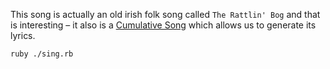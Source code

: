 This song is actually an old irish folk song called `The Rattlin' Bog` and that is interesting – it also is a [Cumulative Song](https://en.wikipedia.org/wiki/Cumulative_song) which allows us to generate its lyrics.

`ruby ./sing.rb`
